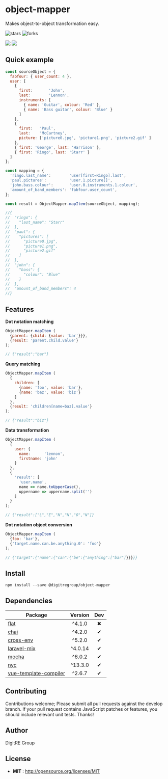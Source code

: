 # object-mapper

Makes object-to-object transformation easy.

![stars](https://img.shields.io/github/stars/digitregroup/object-mapper.svg)
![forks](https://img.shields.io/github/forks/digitregroup/object-mapper.svg)

![](https://david-dm.org/digitregroup/object-mapper/status.svg)
![](https://david-dm.org/digitregroup/object-mapper/dev-status.svg)

## Quick example

```js
const sourceObject = {
  fabfour: { user_count: 4 },
  user: [
    {
      first:       'John',
      last:        'Lennon',
      instruments: [
        { name: 'Guitar', colour: 'Red' },
        { name: 'Bass guitar', colour: 'Blue' }
      ]
    },
    {
      first:   'Paul',
      last:    'McCartney',
      picture: ['picture0.jpg', 'picture1.png', 'picture2.gif' ]
    },
    { first: 'George', last: 'Harrison' },
    { first: 'Ringo', last: 'Starr' }
  ]
};

const mapping = {
  'ringo.last_name':        'user[first=Ringo].last',
  'paul.pictures':          'user.1.picture[]',
  'john.bass.colour':       'user.0.instruments.1.colour',
  'amount_of_band_members': 'fabfour.user_count',
};

const result = ObjectMapper.mapItem(sourceObject, mapping);

//{
//  "ringo": {
//    "last_name": "Starr"
//  },
//  "paul": {
//    "pictures": [
//      "picture0.jpg",
//      "picture1.png",
//      "picture2.gif"
//    ]
//  },
//  "john": {
//    "bass": {
//      "colour": "Blue"
//    }
//  },
//  "amount_of_band_members": 4
//}
```

## Features

**Dot notation matching**

```js
ObjectMapper.mapItem (
  {parent: {child: {value: 'bar'}}},
  {result: 'parent.child.value'}
);

// {"result":"bar"}
```

**Query matching**

```js
ObjectMapper.mapItem (
  {
    children: [
      {name: 'foo', value: 'bar'},
      {name: 'baz', value: 'biz'}
    ]
  },
  {result: 'children[name=baz].value'}
);

// {"result":"biz"}
```

**Data transformation**

```js
ObjectMapper.mapItem (
  {
    user: {
      name:      'lennon',
      firstname: 'john'
    }
  },
  {
    'result': [
      'user.name',
      name => name.toUpperCase(),
      uppername => uppername.split('')
    ]
  }
);

// {"result":["L","E","N","N","O","N"]}
```

**Dot notation object conversion**

```js
ObjectMapper.mapItem (
  {foo: 'bar'},
  {'target.name.can.be.anything.0': 'foo'}
);

// {"target":{"name":{"can":{"be":{"anything":["bar"]}}}}}
```

## Install

`npm install --save @digitregroup/object-mapper`

## Dependencies

Package | Version | Dev
--- |:---:|:---:
[flat](https://www.npmjs.com/package/flat) | ^4.1.0 | ✖
[chai](https://www.npmjs.com/package/chai) | ^4.2.0 | ✔
[cross-env](https://www.npmjs.com/package/cross-env) | ^5.2.0 | ✔
[laravel-mix](https://www.npmjs.com/package/laravel-mix) | ^4.0.14 | ✔
[mocha](https://www.npmjs.com/package/mocha) | ^6.0.2 | ✔
[nyc](https://www.npmjs.com/package/nyc) | ^13.3.0 | ✔
[vue-template-compiler](https://www.npmjs.com/package/vue-template-compiler) | ^2.6.7 | ✔


## Contributing

Contributions welcome; Please submit all pull requests against the develop branch. If your pull request contains JavaScript patches or features, you should include relevant unit tests. Thanks!

## Author

DigitRE Group

## License

 - **MIT** : http://opensource.org/licenses/MIT
